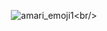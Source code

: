 <div align="center">

![amari_emoji1](https://github.com/user-attachments/assets/[0019f93f-2000-44b3-af49-1ce9b83003d0](https://media.discordapp.net/attachments/906579001164828725/1307620894662725683/9luH35dcqf8XSr3VLDAFMsMAAAAASUVORK5CYII.png?ex=6799e45b&is=679892db&hm=e5dfb5817f49745ce85c3826c5461e5280c040a6996e4460c134ab641e25592c&=&format=webp&quality=lossless))<br/>
